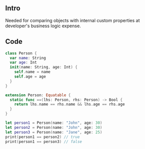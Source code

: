 
## Intro
Needed for comparing objects with internal custom properties at developer's business logic expense.


## Code 
```swift
class Person {
  var name: String
  var age: Int
  init(name: String, age: Int) {
    self.name = name
    self.age = age
  }
}

extension Person: Equatable {
  static func ==(lhs: Person, rhs: Person) -> Bool {
    return lhs.name == rhs.name && lhs.age == rhs.age
  }
}

let person1 = Person(name: "John", age: 30)
let person2 = Person(name: "John", age: 30)
let person3 = Person(name: "Jane", age: 25)
print(person1 == person2) // true
print(person1 == person3) // false
```

